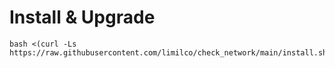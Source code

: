 # Install & Upgrade

```
bash <(curl -Ls https://raw.githubusercontent.com/limilco/check_network/main/install.sh)
```
